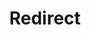 ﻿---
layout: src/layouts/Redirect.astro
title: Redirect
redirect: https://octopus.com/docs/runbooks/runbook-examples/azure/resource-groups/index
pubDate:  2023-01-01
navSearch: false
navSitemap: false
navMenu: false
---
